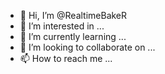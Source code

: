 - 👋 Hi, I’m @RealtimeBakeR
- 👀 I’m interested in ...
- 🌱 I’m currently learning ...
- 💞️ I’m looking to collaborate on ...
- 📫 How to reach me ...

<!---
RealtimeBakeR/RealtimeBakeR is a ✨ special ✨ repository because its `README.md` (this file) appears on your GitHub profile.
You can click the Preview link to take a look at your changes.
--->

